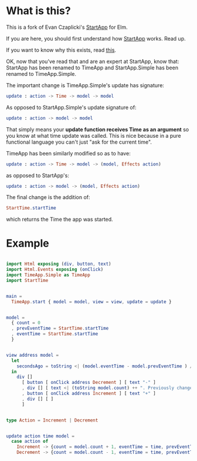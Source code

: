 # What is this?

This is a fork of Evan Czaplicki's [StartApp](https://github.com/evancz/start-app) for Elm.

If you are here, you should first understand how [StartApp](https://github.com/evancz/start-app) works. Read up.

If you want to know why this exists, read [this](https://github.com/evancz/start-app/issues/24).

OK, now that you've read that and are an expert at StartApp, know that:  
StartApp has been renamed to TimeApp and StartApp.Simple has been renamed to TimeApp.Simple.

The important change is TimeApp.Simple's update has signature:

```elm
update : action -> Time -> model -> model
```

As opposed to StartApp.Simple's update signature of:

```elm
update : action -> model -> model
```

That simply means your **update function receives Time as an argument** so you know at what time update was called. This is nice because in a pure functional language you can't just "ask for the current time".

TimeApp has been similarly modified so as to have:

```elm
update : action -> Time -> model -> (model, Effects action)
```

as opposed to StartApp's:

```elm
update : action -> model -> (model, Effects action)
```

The final change is the addition of:  
```elm
StartTime.startTime
```
which returns the Time the app was started.

# Example


```elm

import Html exposing (div, button, text)
import Html.Events exposing (onClick)
import TimeApp.Simple as TimeApp
import StartTime


main =
  TimeApp.start { model = model, view = view, update = update }


model =
  { count = 0
  , prevEventTime = StartTime.startTime
  , eventTime = StartTime.startTime
  }


view address model =
  let
    secondsAgo = toString <| (model.eventTime - model.prevEventTime ) / 1000.0
  in
    div []
      [ button [ onClick address Decrement ] [ text "-" ]
      , div [] [ text <| (toString model.count) ++ ". Previously changed " ++ secondsAgo ++ " seconds ago" ]
      , button [ onClick address Increment ] [ text "+" ]
      , div [] [ ]
      ]


type Action = Increment | Decrement


update action time model =
  case action of
    Increment -> {count = model.count + 1, eventTime = time, prevEventTime = model.eventTime}
    Decrement -> {count = model.count - 1, eventTime = time, prevEventTime = model.eventTime}
```
